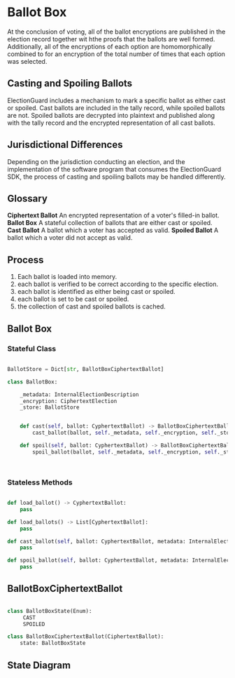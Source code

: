 # Ballot Box

At the conclusion of voting, all of the ballot encryptions are published in the election record together wit hthe proofs that the ballots are well formed.  Additionally, all of the encryptions of each option are homomorphically combined to for an encryption of the total number of times that each option was selected.

## Casting and Spoiling Ballots

ElectionGuard includes a mechanism to mark a specific ballot as either cast or spoiled.  Cast ballots are included in the tally record, while spoiled ballots are not.  Spoiled ballots are decrypted into plaintext and published along with the tally record and the encrypted representation of all cast ballots.

## Jurisdictional Differences

Depending on the jurisdiction conducting an election, and the implementation of the software program that consumes the ElectionGuard SDK, the process of casting and spoiling ballots may be handled differently.  

## Glossary
**Ciphertext Ballot** An encrypted representation of a voter's filled-in ballot.
**Ballot Box** A stateful collection of ballots that are either cast or spoiled.
**Cast Ballot** A ballot which a voter has accepted as valid.
**Spoiled Ballot** A ballot which a voter did not accept as valid.


## Process

1. Each ballot is loaded into memory.
2. each ballot is verified to be correct according to the specific election.
2. each ballot is identified as either being cast or spoiled.
3. each ballot is set to be cast or spoiled.
4. the collection of cast and spoiled ballots is cached.

## Ballot Box

### Stateful Class

```python

BallotStore = Dict[str, BallotBoxCiphertextBallot]

class BallotBox:

    _metadata: InternalElectionDescription
    _encryption: CiphertextElection
    _store: BallotStore


    def cast(self, ballot: CyphertextBallot) -> BallotBoxCiphertextBallot:
        cast_ballot(ballot, self._metadata, self._encryption, self._store)

    def spoil(self, ballot: CyphertextBallot) -> BallotBoxCiphertextBallot:
        spoil_ballot(ballot, self._metadata, self._encryption, self._store)




```

### Stateless Methods

``` python

def load_ballot() -> CyphertextBallot:
    pass

def load_ballots() -> List[CyphertextBallot]:
    pass

def cast_ballot(self, ballot: CyphertextBallot, metadata: InternalElectionDescription, encryption_context: CiphertextElection, store: BallotStore) -> Optional[BallotBoxCiphertextBallot]:
    pass

def spoil_ballot(self, ballot: CyphertextBallot, metadata: InternalElectionDescription, encryption_context: CiphertextElection, store: BallotStore) -> Optional[BallotBoxCiphertextBallot]:
    pass

```

## BallotBoxCiphertextBallot

```python

class BallotBoxState(Enum):
     CAST
     SPOILED

class BallotBoxCiphertextBallot(CiphertextBallot):
    state: BallotBoxState


```

## State Diagram

```mermaid

```

